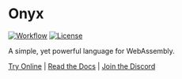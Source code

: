 # Onyx

[![Workflow](https://github.com/onyx-lang/onyx/workflows/Build%20and%20Test/badge.svg)](https://github.com/brendanfh/onyx/actions)
[![License](https://img.shields.io/badge/License-BSD%202--Clause-orange.svg)](https://opensource.org/licenses/BSD-2-Clause)

A simple, yet powerful language for WebAssembly.

[Try Online](https://try.onyxlang.io/) |
[Read the Docs](https://onyxlang.io/docs/) |
[Join the Discord](https://discord.gg/b9PS42uW)
